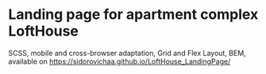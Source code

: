 # Landing page for apartment complex LoftHouse
SCSS, mobile and cross-browser adaptation, Grid and Flex Layout, BEM,
available on https://sidorovichaa.github.io/LoftHouse_LandingPage/

